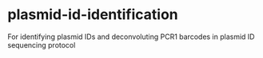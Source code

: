 # plasmid-id-identification
For identifying plasmid IDs and deconvoluting PCR1 barcodes in plasmid ID sequencing protocol
